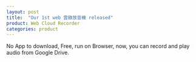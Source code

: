 ```yaml
---
layout: post
title:  "Our 1st web 雲錄放音機 released"
product: Web Cloud Recorder
categories: product
---
```

No App to download, Free, run on Browser, now, you can record and play audio from Google Drive.
